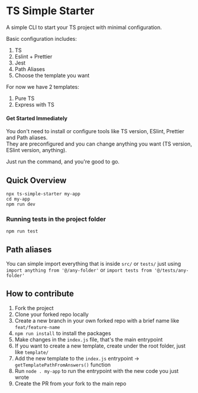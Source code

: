 # TS Simple Starter

A simple CLI to start your TS project with minimal configuration.

Basic configuration includes:

1. TS
2. Eslint + Prettier
3. Jest
4. Path Aliases
5. Choose the template you want

For now we have 2 templates:
1. Pure TS
2. Express with TS

#### Get Started Immediately

You don't need to install or configure tools like TS version, ESlint, Prettier and Path aliases.
<br>
They are preconfigured and you can change anything you want (TS version, ESlint version, anything).

Just run the command, and you're good to go.

## Quick Overview

```
npx ts-simple-starter my-app
cd my-app
npm run dev
```

### Running tests in the project folder

```
npm run test
```

## Path aliases

You can simple import everything that is inside `src/` or `tests/` just using `import anything from '@/any-folder'` or `import tests from '@/tests/any-folder'`

## How to contribute

1. Fork the project
2. Clone your forked repo locally
3. Create a new branch in your own forked repo with a brief name like `feat/feature-name`
4. `npm run install` to install the packages
5. Make changes in the `index.js` file, that's the main entrypoint
6. If you want to create a new template, create under the root folder, just like `template/`
7. Add the new template to the `index.js` entrypoint -> `getTemplatePathFromAnswers()` function
8. Run `node . my-app` to run the entrypoint with the new code you just wrote
9. Create the PR from your fork to the main repo
